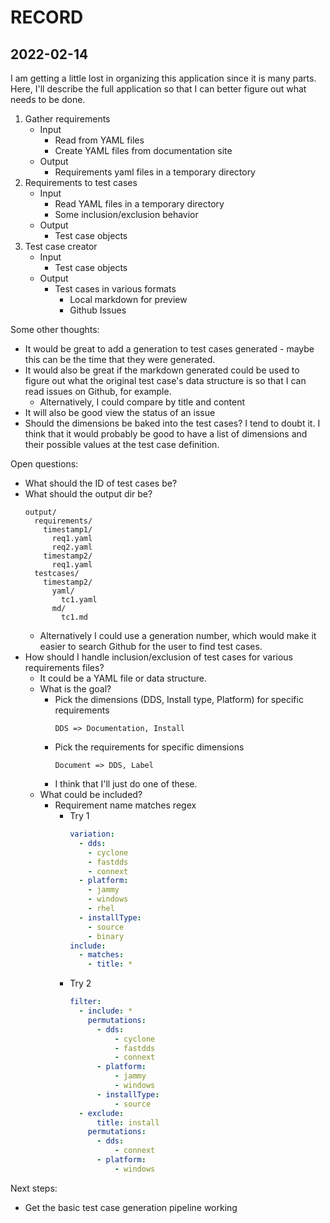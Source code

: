 # RECORD

## 2022-02-14

I am getting a little lost in organizing this application since it is many parts.
Here, I'll describe the full application so that I can better figure out what needs to be done.

1. Gather requirements
   - Input
     - Read from YAML files
     - Create YAML files from documentation site
   - Output
     - Requirements yaml files in a temporary directory
2. Requirements to test cases
   - Input
     - Read YAML files in a temporary directory
     - Some inclusion/exclusion behavior
   - Output
     - Test case objects
3. Test case creator
   - Input
     - Test case objects
   - Output
     - Test cases in various formats
       - Local markdown for preview
       - Github Issues

Some other thoughts:

- It would be great to add a generation to test cases generated - maybe this can be the time that they were generated.
- It would also be great if the markdown generated could be used to figure out what the original test case's data structure is so that I can read issues on Github, for example.
  - Alternatively, I could compare by title and content
- It will also be good view the status of an issue
- Should the dimensions be baked into the test cases? I tend to doubt it. I think that it would probably be good to have a list of dimensions and their possible values at the test case definition.

Open questions:

- What should the ID of test cases be?
- What should the output dir be?
  ```text
  output/
    requirements/
      timestamp1/
        req1.yaml
        req2.yaml
      timestamp2/
        req1.yaml
    testcases/
      timestamp2/
        yaml/
          tc1.yaml
        md/
          tc1.md
  ```
  - Alternatively I could use a generation number, which would make it easier to search Github for the user to find test cases.
- How should I handle inclusion/exclusion of test cases for various requirements files?
  - It could be a YAML file or data structure.
  - What is the goal?
    - Pick the dimensions (DDS, Install type, Platform) for specific requirements
      ```
      DDS => Documentation, Install
      ```
    - Pick the requirements for specific dimensions
      ```
      Document => DDS, Label
      ```
    - I think that I'll just do one of these.
  - What could be included?
    - Requirement name matches regex
      - Try 1
        ```yaml
        variation:
          - dds:
            - cyclone
            - fastdds
            - connext
          - platform:
            - jammy
            - windows
            - rhel
          - installType:
            - source
            - binary
        include:
          - matches:
            - title: *
        ```
      - Try 2
        ```yaml
        filter:
          - include: *
            permutations:
              - dds:
                  - cyclone
                  - fastdds
                  - connext
              - platform:
                  - jammy
                  - windows
              - installType:
                  - source
          - exclude:
              title: install
            permutations:
              - dds:
                  - connext
              - platform:
                  - windows
        ```

Next steps:

- Get the basic test case generation pipeline working
